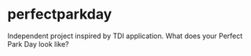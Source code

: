 # perfectparkday
Independent project inspired by TDI application. What does your Perfect Park Day look like?
